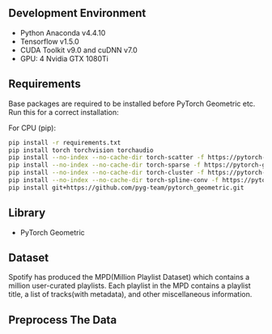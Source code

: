 

## Development Environment
* Python Anaconda v4.4.10  
* Tensorflow v1.5.0  
* CUDA Toolkit v9.0 and cuDNN v7.0  
* GPU: 4 Nvidia GTX 1080Ti  

## Requirements

Base packages are required to be installed before PyTorch Geometric etc. Run this for a correct installation: 

For CPU (pip):
```bash
pip install -r requirements.txt
pip install torch torchvision torchaudio
pip install --no-index --no-cache-dir torch-scatter -f https://pytorch-geometric.com/whl/torch-1.11.0+cpu.html
pip install --no-index --no-cache-dir torch-sparse -f https://pytorch-geometric.com/whl/torch-1.11.0+cpu.html
pip install --no-index --no-cache-dir torch-cluster -f https://pytorch-geometric.com/whl/torch-1.11.0+cpu.html
pip install --no-index --no-cache-dir torch-spline-conv -f https://pytorch-geometric.com/whl/torch-1.11.0+cpu.html
pip install git+https://github.com/pyg-team/pytorch_geometric.git
```

## Library
* PyTorch Geometric

## Dataset
Spotify has produced the MPD(Million Playlist Dataset) which contains a million user-curated playlists. 
Each playlist in the MPD contains a playlist title, a list of tracks(with metadata), and other miscellaneous information. 

## Preprocess The Data